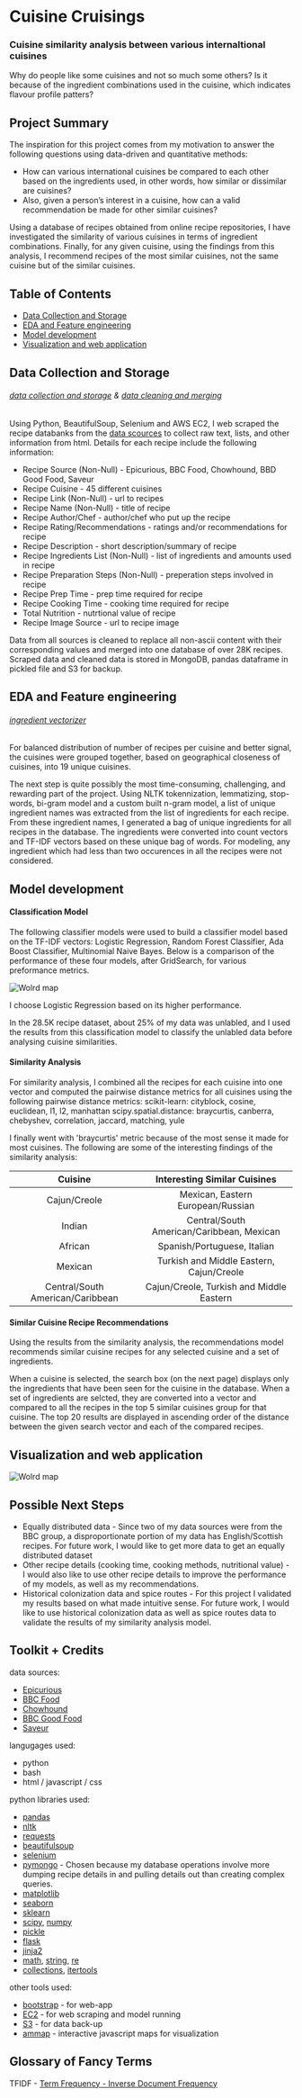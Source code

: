 # Cuisine Cruisings

### Cuisine similarity analysis between various internaltional cuisines

Why do people like some cuisines and not so much some others? Is it because of the ingredient combinations used in the cuisine, which indicates flavour profile patters?

## Project Summary
The inspiration for this project comes from my motivation to answer the following questions using data-driven and quantitative methods:
- How can various international cuisines be compared to each other based on the ingredients used, in other words, how similar or dissimilar are cuisines?
- Also, given a person’s interest in a cuisine, how can a valid recommendation be made for other similar cuisines?

Using a database of recipes obtained from online recipe repositories, I have investigated the similarity of various cuisines in terms of ingredient combinations.  Finally, for any given cuisine, using the findings from this analysis, I recommend recipes of the most similar cuisines, not the same cuisine but of the similar cuisines.

## Table of Contents
* [Data Collection and Storage](https://github.com/prathi019/Cuisine-Cruisings/tree/master#data-collection-and-storage)
* [EDA and Feature engineering](https://github.com/prathi019/Cuisine-Cruisings/blob/master/README.md#eda-and-feature-engineering)
* [Model development](https://github.com/prathi019/Cuisine-Cruisings/blob/master/README.md#model-development)
* [Visualization and web application](https://github.com/prathi019/Cuisine-Cruisings/blob/master/README.md#visualization-and-web-development)

## Data Collection and Storage
###### [data collection and storage](https://github.com/prathi019/Cuisine-Cruisings/tree/master/code/web_scrape) & [data cleaning and merging](https://github.com/prathi019/Cuisine-Cruisings/tree/master/code/data_cleaning_and_eda)

Using Python, BeautifulSoup, Selenium and AWS EC2, I web scraped the recipe databanks from the [data scources](https://github.com/prathi019/Cuisine-Cruisings/tree/master#toolkit--credits) to collect raw text, lists, and other information from html.
Details for each recipe include the following information:
*	Recipe Source (Non-Null) - Epicurious, BBC Food, Chowhound, BBD Good Food, Saveur
*	Recipe Cuisine - 45 different cuisines
*	Recipe Link (Non-Null) - url to recipes
*	Recipe Name (Non-Null) - title of recipe
*	Recipe Author/Chef - author/chef who put up the recipe
*	Recipe Rating/Recommendations - ratings and/or recommendations for recipe
*	Recipe Description - short description/summary of recipe
*	Recipe Ingredients List (Non-Null) - list of ingredients and amounts used in recipe
*	Recipe Preparation Steps (Non-Null) - preperation steps involved in recipe
*	Recipe Prep Time - prep time required for recipe
*	Recipe Cooking Time - cooking time required for recipe
*	Total Nutrition - nutrtional value of recipe
* Recipe Image Source - url to recipe image

Data from all sources is cleaned to replace all non-ascii content with their corresponding values and merged into one database of over 28K recipes. Scraped data and cleaned data is stored in MongoDB, pandas dataframe in pickled file and S3 for backup.

## EDA and Feature engineering
###### [ingredient vectorizer]()
For balanced distribution of number of recipes per cuisine and better signal, the cuisines were grouped together, based on geographical closeness of cuisines, into 19 unique cuisines.

The next step is quite possibly the most time-consuming, challenging, and rewarding part of the project. Using NLTK tokennization, lemmatizing, stop-words, bi-gram model and a custom built n-gram model, a list of unique ingredient names was extracted from the list of ingredients for each recipe. From these ingredient names, I generated a bag of unique ingredients for all recipes in the database. The ingredients were converted into count vectors and TF-IDF vectors based on these unique bag of words. For modeling, any ingredient which had less than two occurences in all the recipes were not considered.

## Model development
#### Classification Model
The following classifier models were used to build a classifier model based on the TF-IDF vectors: Logistic Regression, Random Forest Classifier, Ada Boost Classifier, Multinomial Naive Bayes. Below is a comparison of the performance of these four models, after GridSearch, for various preformance metrics.

![Wolrd map](https://github.com/prathi019/Cuisine-Cruisings/blob/master/images/World_map.png)

I choose Logistic Regression based on its higher performance.

In the 28.5K recipe dataset, about 25% of my data was unlabled, and I used the results from this classification model to classify the unlabled data before analysing cuisine similarities.

#### Similarity Analysis
For similarity analysis, I combined all the recipes for each cuisine into one vector and computed the pairwise distance metrics for all cuisines using the following pairwise distance metrics:
scikit-learn: cityblock, cosine, euclidean, l1, l2, manhattan
scipy.spatial.distance:  braycurtis, canberra, chebyshev, correlation, jaccard, matching, yule

I finally went with 'braycurtis' metric because of the most sense it made for most cuisines. The following are some of the interesting findings of the similarity analysis:

| Cuisine | Interesting Similar Cuisines |
| :-----------------------: | :--------------------: |
| Cajun/Creole                     | Mexican, Eastern European/Russian |
| Indian                           | Central/South American/Caribbean, Mexican |
| African                          | Spanish/Portuguese, Italian |
| Mexican                          | Turkish and Middle Eastern, Cajun/Creole |
| Central/South American/Caribbean | Cajun/Creole, Turkish and Middle Eastern |

#### Similar Cuisine Recipe Recommendations
Using the results from the similarity analysis, the recommendations model recommends similar cuisine recipes for any selected cuisine and a set of ingredients.

When a cuisine is selected, the search box (on the next page) displays only the ingredients that have been seen for the cuisine in the database. When a set of ingredients are selcted, they are converted into a vector and compared to all the recipes in the top 5 similar cuisines group for that cuisine. The top 20 results are displayed in ascending order of the distance between the given search vector and each of the compared recipes. 

## Visualization and web application

![Wolrd map](https://github.com/prathi019/Cuisine-Cruisings/blob/master/images/World_map.png)


## Possible Next Steps
* Equally distributed data - Since two of my data sources were from the BBC group, a disproportionate portion of my data has English/Scottish recipes. For future work, I would like to get more data to get an equally distributed dataset
* Other recipe details (cooking time, cooking methods, nutritional value) - I would also like to use other recipe details to improve the performance of my models, as well as my recommendations.
* Historical colonization data and spice routes - For this project I validated my results based on what made intuitive sense. For future work, I would like to use historical colonization data as well as spice routes data to validate the results of my similarity analysis model.

## Toolkit + Credits
data sources:
* [Epicurious](http://www.epicurious.com/recipesmenus)
* [BBC Food](http://www.bbc.co.uk/food/recipes)
* [Chowhound](http://www.chowhound.com/recipes)
* [BBC Good Food](http://www.bbcgoodfood.com/recipes)
* [Saveur](http://www.saveur.com/recipes)

langugages used:
* python
* bash
* html / javascript / css

python libraries used:
* [pandas](http://pandas.pydata.org/pandas-docs/version/0.17.1/index.html)
* [nltk](http://www.nltk.org/)
* [requests](http://docs.python-requests.org/en/latest/)
* [beautifulsoup](http://www.crummy.com/software/BeautifulSoup/)
* [selenium](http://selenium-python.readthedocs.org/)
* [pymongo](https://docs.mongodb.org/getting-started/python/client/) - Chosen because my database operations involve more dumping recipe details in and pulling details out than creating complex queries.
* [matplotlib](http://matplotlib.org/)
* [seaborn](http://stanford.edu/~mwaskom/software/seaborn/)
* [sklearn](http://scikit-learn.org/stable/)
* [scipy](http://www.scipy.org/), [numpy](http://www.scipy.org/)
* [pickle](https://docs.python.org/2/library/pickle.html)
* [flask](http://flask.pocoo.org/)
* [jinja2](http://jinja.pocoo.org/)
* [math](https://docs.python.org/2/library/math.html), [string](https://docs.python.org/2/library/string.html), [re](https://docs.python.org/2/library/re.html)
* [collections](https://docs.python.org/2/library/collections.html), [itertools](https://docs.python.org/2/library/itertools.html)

other tools used:
* [bootstrap](http://getbootstrap.com/) - for web-app
* [EC2](https://aws.amazon.com/ec2/) - for web scraping and model running
* [S3](https://aws.amazon.com/s3/) - for data back-up
* [ammap](https://www.amcharts.com/javascript-maps/) - interactive javascript maps for visualization

## Glossary of Fancy Terms
TFIDF - [Term Frequency - Inverse Document Frequency](http://scikit-learn.org/stable/modules/feature_extraction.html)

